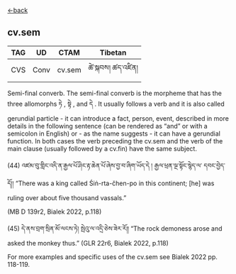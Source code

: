 [<-back](en/pos/postag_features/postag_features.md)

## cv.sem</br>

|   TAG    | UD | CTAM | Tibetan |
| -------- | ------- | ---- | ---- |
| CVS | Conv   | cv.sem | ཚེ་སྐབས། ཚད་འཛིན།


Semi-final converb. The semi-final converb is the morpheme that has the three allomorphs
ཏེ , སྟེ , and དེ . It usually follows a verb and it is also called gerundial particle - it can introduce a
fact, person, event, described in more details in the following sentence (can be rendered as
“and” or with a semicolon in English) or - as the name suggests - it can have a gerundial
function. In both cases the verb preceding the cv.sem and the verb of the main clause
(usually followed by a cv.fin) have the same subject.

(44) འཛམ་བུ་གླིང་འདི་ན་རྒྱལ་པོ་ཤིང་རྟ་ཆེན་པོ་ཞེས་བྱ་བ་ཞིག་ཡོད་དེ ། རྒྱལ་ཕྲན་ལྔ་སྟོང་སྙེད་ལ་
དབང་བྱེད་དོ།། “There was a king called Śiṅ-rta-čhen-po in this continent; [he] was ruling
over about five thousand vassals.”

(MB D 139r2, Bialek 2022, p.118)

(45) དེ་ནས་བྲག་སྲིན་མོ་ལངས་ཏེ། སྤེའུ་ལ་འདྲི་ཅེས་ཟེར་རོ༎
“The rock demoness arose and asked the monkey thus.” (GLR 22r6, Bialek 2022, p.118)

For more examples and specific uses of the cv.sem see Bialek 2022 pp. 118-119.